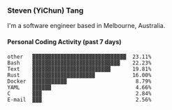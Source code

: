 ### Steven (YiChun) Tang

I'm a software engineer based in Melbourne, Australia.

#### Personal Coding Activity (past 7 days)
```
other   ▓▓▓▓▓▓▓▓▓▓▓▓▓▓▓▓▓▓▓▓▓▓▓▓▓▓▓▓▓▓  23.11%
Bash    ▓▓▓▓▓▓▓▓▓▓▓▓▓▓▓▓▓▓▓▓▓▓▓▓▓▓▓▓    22.23%
Text    ▓▓▓▓▓▓▓▓▓▓▓▓▓▓▓▓▓▓▓▓▓▓▓▓▓       19.81%
Rust    ▓▓▓▓▓▓▓▓▓▓▓▓▓▓▓▓▓▓▓▓            16.00%
Docker  ▓▓▓▓▓▓▓▓▓▓▓                      8.79%
YAML    ▓▓▓▓▓▓                           4.66%
C       ▓▓▓                              2.84%
E-mail  ▓▓▓                              2.56%
```
